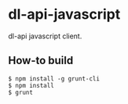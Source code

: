 dl-api-javascript
===

dl-api javascript client.

How-to build
---

    $ npm install -g grunt-cli
    $ npm install
    $ grunt

